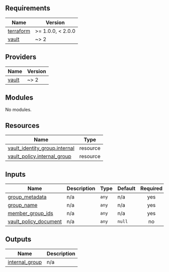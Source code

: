 <!-- BEGIN_TF_DOCS -->
## Requirements

| Name | Version |
|------|---------|
| <a name="requirement_terraform"></a> [terraform](#requirement\_terraform) | >= 1.0.0, < 2.0.0 |
| <a name="requirement_vault"></a> [vault](#requirement\_vault) | ~> 2 |

## Providers

| Name | Version |
|------|---------|
| <a name="provider_vault"></a> [vault](#provider\_vault) | ~> 2 |

## Modules

No modules.

## Resources

| Name | Type |
|------|------|
| [vault_identity_group.internal](https://registry.terraform.io/providers/hashicorp/vault/latest/docs/resources/identity_group) | resource |
| [vault_policy.internal_group](https://registry.terraform.io/providers/hashicorp/vault/latest/docs/resources/policy) | resource |

## Inputs

| Name | Description | Type | Default | Required |
|------|-------------|------|---------|:--------:|
| <a name="input_group_metadata"></a> [group\_metadata](#input\_group\_metadata) | n/a | `any` | n/a | yes |
| <a name="input_group_name"></a> [group\_name](#input\_group\_name) | n/a | `any` | n/a | yes |
| <a name="input_member_group_ids"></a> [member\_group\_ids](#input\_member\_group\_ids) | n/a | `any` | n/a | yes |
| <a name="input_vault_policy_document"></a> [vault\_policy\_document](#input\_vault\_policy\_document) | n/a | `any` | `null` | no |

## Outputs

| Name | Description |
|------|-------------|
| <a name="output_internal_group"></a> [internal\_group](#output\_internal\_group) | n/a |
<!-- END_TF_DOCS -->